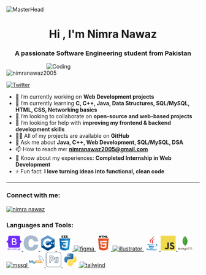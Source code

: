 ![MasterHead](https://media.tenor.com/PLIr_VkF6ywAAAAM/ghostedvpn-hacker-cat.gif)
<h1 align="center">Hi , I'm Nimra Nawaz</h1>
<h3 align="center">A passionate Software Engineering student from Pakistan</h3>

<img align="right" alt="Coding" width="400" src="https://github.com/user-attachments/assets/aa953d0d-cb5c-4681-b75e-766fc7bb5049" />

<p align="left">
  <img src="https://komarev.com/ghpvc/?username=nimranawaz2005&label=Profile%20views&color=0e75b6&style=flat" alt="nimranawaz2005" />
</p>

<p align="left">
  <a href="https://twitter.com/" target="_blank">
    <img src="https://github.com/user-attachments/assets/aaead22d-e0c8-42f7-bdee-8a42adfe7be4" alt="Twitter" width="40" height="40" />
  </a>
</p>

- 🔭 I’m currently working on **Web Development projects**
- 🌱 I’m currently learning **C, C++, Java, Data Structures, SQL/MySQL, HTML, CSS, Networking basics**
- 👯 I’m looking to collaborate on **open-source and web-based projects**
- 🤝 I’m looking for help with **improving my frontend & backend development skills**
- 👨‍💻 All of my projects are available on **GitHub**
- 💬 Ask me about **Java, C++, Web Development, SQL/MySQL, DSA**
- 📫 How to reach me: **nimranawaz2005@gmail.com**
- 📄 Know about my experiences: **Completed Internship in Web Development**
- ⚡ Fun fact: **I love turning ideas into functional, clean code**

---

<h3 align="left">Connect with me:</h3>
<p align="left">
  <a href="https://facebook.com/nimra.nawaz" target="_blank">
    <img align="center" src="https://raw.githubusercontent.com/rahuldkjain/github-profile-readme-generator/master/src/images/icons/Social/facebook.svg" alt="nimra nawaz" height="30" width="40" />
  </a>
</p>

<h3 align="left">Languages and Tools:</h3>
<p align="left">
  <a href="https://getbootstrap.com" target="_blank" rel="noreferrer">
    <img src="https://raw.githubusercontent.com/devicons/devicon/master/icons/bootstrap/bootstrap-plain-wordmark.svg" alt="bootstrap" width="40" height="40"/>
  </a>
  <a href="https://www.cprogramming.com/" target="_blank" rel="noreferrer">
    <img src="https://raw.githubusercontent.com/devicons/devicon/master/icons/c/c-original.svg" alt="c" width="40" height="40"/>
  </a>
  <a href="https://www.w3schools.com/cpp/" target="_blank" rel="noreferrer">
    <img src="https://raw.githubusercontent.com/devicons/devicon/master/icons/cplusplus/cplusplus-original.svg" alt="cplusplus" width="40" height="40"/>
  </a>
  <a href="https://www.w3schools.com/css/" target="_blank" rel="noreferrer">
    <img src="https://raw.githubusercontent.com/devicons/devicon/master/icons/css3/css3-original-wordmark.svg" alt="css3" width="40" height="40"/>
  </a>
  <a href="https://www.figma.com/" target="_blank" rel="noreferrer">
    <img src="https://www.vectorlogo.zone/logos/figma/figma-icon.svg" alt="figma" width="40" height="40"/>
  </a>
  <a href="https://www.w3.org/html/" target="_blank" rel="noreferrer">
    <img src="https://raw.githubusercontent.com/devicons/devicon/master/icons/html5/html5-original-wordmark.svg" alt="html5" width="40" height="40"/>
  </a>
  <a href="https://www.adobe.com/in/products/illustrator.html" target="_blank" rel="noreferrer">
    <img src="https://www.vectorlogo.zone/logos/adobe_illustrator/adobe_illustrator-icon.svg" alt="illustrator" width="40" height="40"/>
  </a>
  <a href="https://www.java.com" target="_blank" rel="noreferrer">
    <img src="https://raw.githubusercontent.com/devicons/devicon/master/icons/java/java-original.svg" alt="java" width="40" height="40"/>
  </a>
  <a href="https://developer.mozilla.org/en-US/docs/Web/JavaScript" target="_blank" rel="noreferrer">
    <img src="https://raw.githubusercontent.com/devicons/devicon/master/icons/javascript/javascript-original.svg" alt="javascript" width="40" height="40"/>
  </a>
  <a href="https://www.mongodb.com/" target="_blank" rel="noreferrer">
    <img src="https://raw.githubusercontent.com/devicons/devicon/master/icons/mongodb/mongodb-original-wordmark.svg" alt="mongodb" width="40" height="40"/>
  </a>
  <a href="https://www.microsoft.com/en-us/sql-server" target="_blank" rel="noreferrer">
    <img src="https://www.svgrepo.com/show/303229/microsoft-sql-server-logo.svg" alt="mssql" width="40" height="40"/>
  </a>
  <a href="https://www.mysql.com/" target="_blank" rel="noreferrer">
    <img src="https://raw.githubusercontent.com/devicons/devicon/master/icons/mysql/mysql-original-wordmark.svg" alt="mysql" width="40" height="40"/>
  </a>
  <a href="https://www.photoshop.com/en" target="_blank" rel="noreferrer">
    <img src="https://raw.githubusercontent.com/devicons/devicon/master/icons/photoshop/photoshop-line.svg" alt="photoshop" width="40" height="40"/>
  </a>
  <a href="https://www.python.org" target="_blank" rel="noreferrer">
    <img src="https://raw.githubusercontent.com/devicons/devicon/master/icons/python/python-original.svg" alt="python" width="40" height="40"/>
  </a>
  <a href="https://tailwindcss.com/" target="_blank" rel="noreferrer">
    <img src="https://www.vectorlogo.zone/logos/tailwindcss/tailwindcss-icon.svg" alt="tailwind" width="40" height="40"/>
  </a>
</p>

